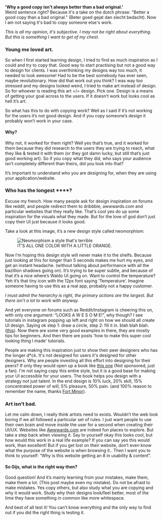 **'Why a good copy isn't always better than a bad original.'** <br>
Weird sentence right? Because it's a take on the dutch phrase: "Better a good copy than a bad original." (Beter goed gejat dan slecht bedacht). Now I am not saying it's bad to copy someone else's work.

*This is all my opinion, it's subjective. I may not be right about everything. But this is something I want to get of my chest.*

### Young me loved art.
So when I first started learning design, I tried to find as much inspiration as I could and try to copy that. Good way to start practising but not a good way to design for clients. I was overthinking my designs way too much, it needed to look awesome! Had to be the best somebody has ever seen, maybe revolutionary. How did that work out you think? I was way too stressed and my designs looked weird, I tried to make art instead of design. So for whoever is reading this art =/= design. Pick one. Design is a means of getting your goal across to the users. If it doesn’t work but looks cool as hell it’s art.

So what has this to do with copying work? Well as I said if it’s not working for the users it’s not good design. And if you copy someone’s design it probably won’t work in your case.

#### Why?
Why not, it worked for them right? Well yes that’s true, and it worked for them because they did research to the users they are trying to reach, what they like & tested it with them (or they got damn lucky, but still that’s just good working art).
So if you copy what they did, who says your audience isn’t completely different than theirs, did you look into that?

It’s important to understand who you are designing for, when they are using your application/website.

### Who has the longest ****?
Excuse my french. How many people ask for design inspiration on forums like reddit, and people redirect them to dribbble, awwwards.com and particular websites that they really like. That’s cool yes do up some inspiration for the visuals what they made. But for the love of god don’t just copy their UI just because it looks good.

Take a look at this image, it’s a new design style called neomorphism:
<figure class="image">
<img src="https://api.gijsbertcharles.com/uploads/neomorphism_6aaf52552f.jpeg" alt="Neomorphism a style that's terrible" />
<figcaption>IT’S ALL ONE COLOR WITH A LITTLE ORANGE.</figcaption>
</figure>

Now I’m hoping this design style will never make it to the shelfs. Because just looking at this for longer than 5 seconds makes me hurt my eyes, and get an instant headache. (without talking about performance with all the bazillion shadows going on). It’s trying to be super subtle, and because of that it’s a nice where’s Waldo UI going on. Want to control the temperature? Yeh it’s that tiny icon with the 12px font saying ‘Temperature’. Imagine someone having to use this as a real app, probably not a happy customer.

*I must admit the hierarchy is right, the primary actions are the largest. But there isn’t a lot to work with anyway.*

And yet everyone on forums such as Reddit/Instagram is cheering this on, with only one argument: “LOOKS A W E S O M E!”, why though? I see tutorials in instagram popping up left and right on how we should all create UI design. Saying ok step 1: draw a circle, step 2: fill it in. blah blah blah. ([this](https://www.instagram.com/ui_gradient/)). Now there are some very good examples in there, they are mostly tips for beginners. And then there are posts 'how to make this super cool looking thing I made' tutorials.

People are making this inspiration just to show their peer designers who has the longer d*ck. It's not designed for users it's designed for other designers. Why are people investing all this effort into designing for their peers? If only they would open up a book like [this one](https://refactoringui.com/book/) (Not sponsored, just a fan). I'm not saying copy this entire style, but it is a good base for making your UI accessible for your users. The book helps you design with a strategy not just talent. In the end design is 10% luck, 20% skill, 15% concentrated power of will, 5% pleasure, 50% pain. (and 100% reason to remember the name, thanks [Fort Minor](https://www.youtube.com/watch?v=VDvr08sCPOc)).

### Art isn’t bad.
Let me calm down, I really think artists need to exists. Wouldn’t the web look boring if we all followed a particular set of rules. I just want people to use their own brain and move inside the user for a second when creating their UI/UX. Websites like [Awwwards.com](https://awwwards.com) are indeed fun places to explore. But take a step back when viewing it. Say to yourself okay this looks cool, but how would this work in a real life example? If you can say yes this would work, than excellent! But if you get lost on their website, don’t even know what the purpose of the website is when browsing it.. Then I want you to think to yourself: “Why is this website getting an 8 in usability & content”.

#### So Gijs, what is the right way then?
Good question! And it’s mainly learning from your mistakes, make them, make them a lot. (This post maybe even my mistake). Do not be afraid to make mistakes. Yes copy others, but also study what you are copying and why it would work. Study why their designs look/feel better, most of the time they have something in common like more whitespace.

And best of all test it! You can’t know everything and the only way to find out if you did the right thing is testing it.